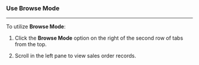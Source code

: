 ### Use Browse Mode
____________________

To utilize **Browse Mode**: 

1. Click the **Browse Mode** option on the right of the second row of tabs from the top. 

2. Scroll in the left pane to view sales order records. 

